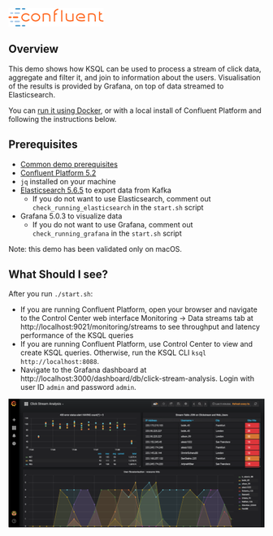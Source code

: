 ![image](../images/confluent-logo-300-2.png)

## Overview

This demo shows how KSQL can be used to process a stream of click data, aggregate and filter it, and join to information about the users. Visualisation of the results is provided by Grafana, on top of data streamed to Elasticsearch. 

You can [run it using Docker](https://docs.confluent.io/current/ksql/docs/tutorials/clickstream-docker.html), or with a local install of Confluent Platform and following the instructions below. 

## Prerequisites

* [Common demo prerequisites](https://github.com/confluentinc/examples#prerequisites)
* [Confluent Platform 5.2](https://www.confluent.io/download/)
* `jq` installed on your machine
* [Elasticsearch 5.6.5](https://www.elastic.co/downloads/past-releases/elasticsearch-5-6-5) to export data from Kafka
  * If you do not want to use Elasticsearch, comment out ``check_running_elasticsearch`` in the ``start.sh`` script
* Grafana 5.0.3 to visualize data
  * If you do not want to use Grafana, comment out ``check_running_grafana`` in the ``start.sh`` script

Note: this demo has been validated only on macOS.

## What Should I see?

After you run `./start.sh`:

* If you are running Confluent Platform, open your browser and navigate to the Control Center web interface Monitoring -> Data streams tab at http://localhost:9021/monitoring/streams to see throughput and latency performance of the KSQL queries
* If you are running Confluent Platform, use Control Center to view and create KSQL queries. Otherwise, run the KSQL CLI `ksql http://localhost:8088`.
* Navigate to the Grafana dashboard at http://localhost:3000/dashboard/db/click-stream-analysis. Login with user ID `admin` and password `admin`.

![image](images/clickstream-dashboard.png)
